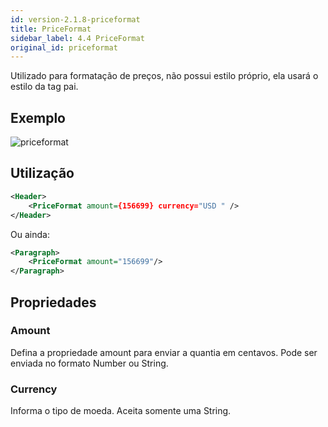 ```yaml
---
id: version-2.1.8-priceformat
title: PriceFormat
sidebar_label: 4.4 PriceFormat
original_id: priceformat
---
```


Utilizado para formatação de preços, não possui estilo próprio, ela usará o estilo da tag pai.

## Exemplo

![priceformat](assets/images_components/v2.0.0/priceformat.jpg)

## Utilização

```xml
<Header>
    <PriceFormat amount={156699} currency="USD " />
</Header>
```

Ou ainda:

```xml
<Paragraph>
    <PriceFormat amount="156699"/>
</Paragraph>
```

## Propriedades

### Amount

Defina a propriedade amount para enviar a quantia em centavos.
Pode ser enviada no formato Number ou String.

### Currency

Informa o tipo de moeda.
Aceita somente uma String.
